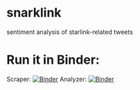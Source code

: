 # snarklink
sentiment analysis of starlink-related tweets

# Run it in Binder:
Scraper: [![Binder](https://mybinder.org/badge_logo.svg)](https://mybinder.org/v2/gh/lmwalkowicz/snarklink/master?filepath=scraper.ipynb)
Analyzer: [![Binder](https://mybinder.org/badge_logo.svg)](https://mybinder.org/v2/gh/lmwalkowicz/snarklink/master?filepath=analyzer.ipynb)
